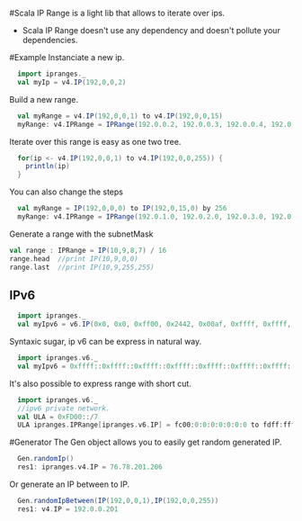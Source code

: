 #Scala IP Range is a light lib that allows to iterate over ips.
- Scala IP Range doesn't use any dependency and doesn't pollute your dependencies.

#Example
Instanciate a new ip.
```scala
  import ipranges._
  val myIp = v4.IP(192,0,0,2)
```

Build a new range.
```scala
  val myRange = v4.IP(192,0,0,1) to v4.IP(192,0,0,15)
  myRange: v4.IPRange = IPRange(192.0.0.2, 192.0.0.3, 192.0.0.4, 192.0.0.5, 192.0.0.6, 192.0.0.7, 192.0.0.8, 192.0.0.9, 192.0.0.10, 192.0.0.11, 192.0.0.12, 192.0.0.13, 192.0.0.14)
```

Iterate over this range is easy as one two tree.

```scala
  for(ip <- v4.IP(192,0,0,1) to v4.IP(192,0,0,255)) {
    println(ip)
  }
```

You can also change the steps
```scala
  val myRange = IP(192,0,0,0) to IP(192,0,15,0) by 256
  myRange: v4.IPRange = IPRange(192.0.1.0, 192.0.2.0, 192.0.3.0, 192.0.4.0, 192.0.5.0, 192.0.6.0, 192.0.7.0, 192.0.8.0, 192.0.9.0, 192.0.10.0, 192.0.11.0, 192.0.12.0, 192.0.13.0, 192.0.14.0, 192.0.15.0)
```

Generate a range with the subnetMask

```scala
val range : IPRange = IP(10,9,8,7) / 16
range.head  //print IP(10,9,0,0)
range.last  //print IP(10,9,255,255)
```

## IPv6

```scala
  import ipranges._
  val myIpv6 = v6.IP(0x0, 0x0, 0xff00, 0x2442, 0x00af, 0xffff, 0xffff, 0xff42)
```

Syntaxic sugar, ip v6 can be express in natural way.

```scala
  import ipranges.v6._
  val myIpv6 = 0xffff::0xffff::0xffff::0xffff::0xffff::0xffff::0xffff::0xffff
```

It's also possible to express range with short cut.

```scala
  import ipranges.v6._
  //ipv6 private network.
  val ULA = 0xFD00::/7
  ULA ipranges.IPRange[ipranges.v6.IP] = fc00:0:0:0:0:0:0:0 to fdff:ffff:ffff:ffff:ffff:ffff:ffff:ffff by 1
```


#Generator
The Gen object allows you to easily get random generated IP.

```scala
  Gen.randomIp()
  res1: ipranges.v4.IP = 76.78.201.206
```

Or generate an IP between to IP.

```scala
  Gen.randomIpBetween(IP(192,0,0,1),IP(192,0,0,255))
  res1: v4.IP = 192.0.0.201
```
